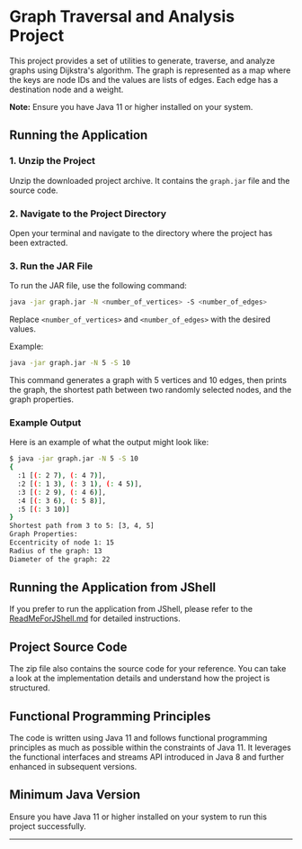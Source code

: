 # Graph Traversal and Analysis Project

This project provides a set of utilities to generate, traverse, and analyze graphs using Dijkstra's algorithm. The graph is represented as a map where the keys are node IDs and the values are lists of edges. Each edge has a destination node and a weight.

**Note:** Ensure you have Java 11 or higher installed on your system.

## Running the Application

### 1. Unzip the Project
Unzip the downloaded project archive. It contains the `graph.jar` file and the source code.

### 2. Navigate to the Project Directory
Open your terminal and navigate to the directory where the project has been extracted.

### 3. Run the JAR File
To run the JAR file, use the following command:

```sh
java -jar graph.jar -N <number_of_vertices> -S <number_of_edges>
```

Replace `<number_of_vertices>` and `<number_of_edges>` with the desired values.

Example:

```sh
java -jar graph.jar -N 5 -S 10
```

This command generates a graph with 5 vertices and 10 edges, then prints the graph, the shortest path between two randomly selected nodes, and the graph properties.

### Example Output

Here is an example of what the output might look like:

```sh
$ java -jar graph.jar -N 5 -S 10
{
  :1 [(: 2 7), (: 4 7)],
  :2 [(: 1 3), (: 3 1), (: 4 5)],
  :3 [(: 2 9), (: 4 6)],
  :4 [(: 3 6), (: 5 8)],
  :5 [(: 3 10)]
}
Shortest path from 3 to 5: [3, 4, 5]
Graph Properties:
Eccentricity of node 1: 15
Radius of the graph: 13
Diameter of the graph: 22
```

## Running the Application from JShell

If you prefer to run the application from JShell, please refer to the [ReadMeForJShell.md](ReadMeForJShell.md) for detailed instructions.

## Project Source Code

The zip file also contains the source code for your reference. You can take a look at the implementation details and understand how the project is structured.

## Functional Programming Principles

The code is written using Java 11 and follows functional programming principles as much as possible within the constraints of Java 11. It leverages the functional interfaces and streams API introduced in Java 8 and further enhanced in subsequent versions.

## Minimum Java Version

Ensure you have Java 11 or higher installed on your system to run this project successfully.

---
